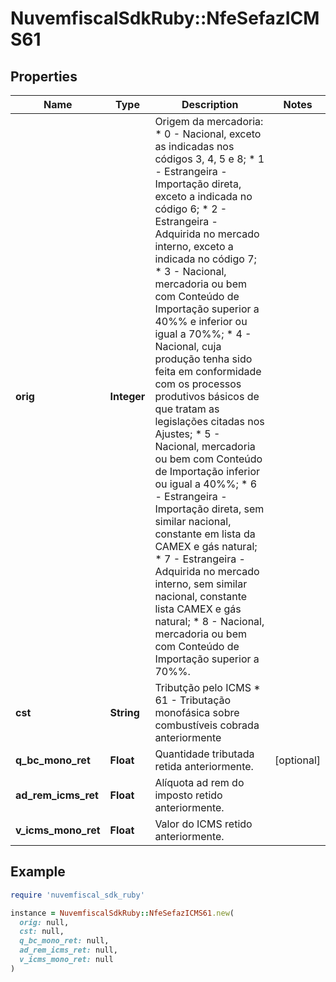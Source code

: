 # NuvemfiscalSdkRuby::NfeSefazICMS61

## Properties

| Name | Type | Description | Notes |
| ---- | ---- | ----------- | ----- |
| **orig** | **Integer** | Origem da mercadoria:  * 0 - Nacional, exceto as indicadas nos códigos 3, 4, 5 e 8;  * 1 - Estrangeira - Importação direta, exceto a indicada no código 6;  * 2 - Estrangeira - Adquirida no mercado interno, exceto a indicada no código 7;  * 3 - Nacional, mercadoria ou bem com Conteúdo de Importação superior a 40%% e inferior ou igual a 70%%;  * 4 - Nacional, cuja produção tenha sido feita em conformidade com os processos produtivos básicos de que tratam as legislações citadas nos Ajustes;  * 5 - Nacional, mercadoria ou bem com Conteúdo de Importação inferior ou igual a 40%%;  * 6 - Estrangeira - Importação direta, sem similar nacional, constante em lista da CAMEX e gás natural;  * 7 - Estrangeira - Adquirida no mercado interno, sem similar nacional, constante lista CAMEX e gás natural;  * 8 - Nacional, mercadoria ou bem com Conteúdo de Importação superior a 70%%. |  |
| **cst** | **String** | Tributção pelo ICMS  * 61 - Tributação monofásica sobre combustíveis cobrada anteriormente |  |
| **q_bc_mono_ret** | **Float** | Quantidade tributada retida anteriormente. | [optional] |
| **ad_rem_icms_ret** | **Float** | Alíquota ad rem do imposto retido anteriormente. |  |
| **v_icms_mono_ret** | **Float** | Valor do ICMS retido anteriormente. |  |

## Example

```ruby
require 'nuvemfiscal_sdk_ruby'

instance = NuvemfiscalSdkRuby::NfeSefazICMS61.new(
  orig: null,
  cst: null,
  q_bc_mono_ret: null,
  ad_rem_icms_ret: null,
  v_icms_mono_ret: null
)
```

